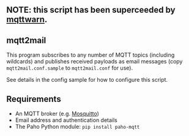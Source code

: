 **NOTE: this script has been superceeded by [mqttwarn](https://github.com/jpmens/mqttwarn).**
---

## mqtt2mail

This program subscribes to any number of MQTT topics (including wildcards) and publishes received payloads as email messages (copy `mqtt2mail.conf.sample` to `mqtt2mail.conf` for use). 

See details in the config sample for how to configure this script.

## Requirements

* An MQTT broker (e.g. [Mosquitto](http://mosquitto.org))
* Email address and authentication details
* The Paho Python module: `pip install paho-mqtt`

